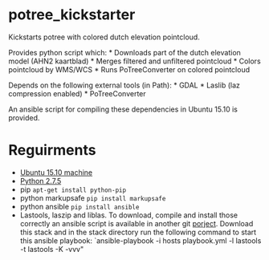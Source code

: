 # potree_kickstarter
Kickstarts potree with colored dutch elevation pointcloud.

Provides python script which:
    * Downloads part of the dutch elevation model (AHN2 kaartblad)
    * Merges filtered and unfiltered pointcloud
    * Colors pointcloud by WMS/WCS
    * Runs PoTreeConverter on colored pointcloud

Depends on the following external tools (in Path):
    * GDAL
    * Laslib (laz compression enabled)
    * PoTreeConverter
    
An ansible script for compiling these dependencies in Ubuntu 15.10 is provided.

# Reguirments
   * [Ubuntu 15.10 machine](http://www.ubuntu.com/download/desktop)
   * [Python 2.7.5](https://www.python.org/downloads/)
   * pip `apt-get install python-pip`
   * python markupsafe `pip install markupsafe`
   * python ansible `pip install ansible`
   * Lastools, laszip and liblas. To download, compile and install those correctly an ansible script is available in another git [porject](https://github.com/openearth/stack). Download this stack and in the stack directory run the following command to start this ansible playbook: `ansible-playbook -i hosts playbook.yml -l lastools -t lastools -K -vvv"


